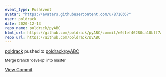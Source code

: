 ```yaml
---
event_type: PushEvent
avatar: "https://avatars.githubusercontent.com/u/871056?"
user: poldrack
date: 2020-12-13
repo_name: poldrack/pyABC
html_url: https://github.com/poldrack/pyABC/commit/e041ef46280ca10bff7a5b4e9ae618ed295a29d1
repo_url: https://github.com/poldrack/pyABC
---
```


<a href='https://github.com/poldrack' target='_blank'>poldrack</a> pushed to <a href='https://github.com/poldrack/pyABC' target='_blank'>poldrack/pyABC</a>

<small>Merge branch 'develop' into master</small>

<a href='https://github.com/poldrack/pyABC/commit/e041ef46280ca10bff7a5b4e9ae618ed295a29d1' target='_blank'>View Commit</a>